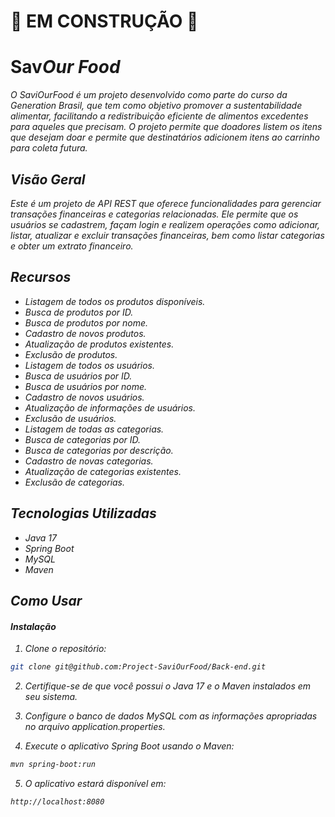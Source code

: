 
# 🚧 EM CONSTRUÇÃO 🚧

# Sav<i>Our Food
O SaviOurFood é um projeto desenvolvido como parte do curso da Generation Brasil, que tem como objetivo promover a sustentabilidade alimentar, facilitando a redistribuição eficiente de alimentos excedentes para aqueles que precisam. O projeto permite que doadores listem os itens que desejam doar e permite que destinatários adicionem itens ao carrinho para coleta futura.

## Visão Geral

Este é um projeto de API REST que oferece funcionalidades para gerenciar transações financeiras e categorias relacionadas. Ele permite que os usuários se cadastrem, façam login e realizem operações como adicionar, listar, atualizar e excluir transações financeiras, bem como listar categorias e obter um extrato financeiro.

## Recursos 
- Listagem de todos os produtos disponíveis.
- Busca de produtos por ID.
- Busca de produtos por nome.
- Cadastro de novos produtos.
- Atualização de produtos existentes.
- Exclusão de produtos.
- Listagem de todos os usuários.
- Busca de usuários por ID.
- Busca de usuários por nome.
- Cadastro de novos usuários.
- Atualização de informações de usuários.
- Exclusão de usuários.
- Listagem de todas as categorias.
- Busca de categorias por ID.
- Busca de categorias por descrição.
- Cadastro de novas categorias.
- Atualização de categorias existentes.
- Exclusão de categorias.

##  Tecnologias Utilizadas
- Java 17
- Spring Boot
- MySQL
- Maven

## Como Usar
#### Instalação
1. Clone o repositório:
```bash
git clone git@github.com:Project-SaviOurFood/Back-end.git
```

2. Certifique-se de que você possui o Java 17 e o Maven instalados em seu sistema.

3. Configure o banco de dados MySQL com as informações apropriadas no arquivo application.properties.

4. Execute o aplicativo Spring Boot usando o Maven:
```bash
mvn spring-boot:run
```

5. O aplicativo estará disponível em: 
```bash
http://localhost:8080
```
